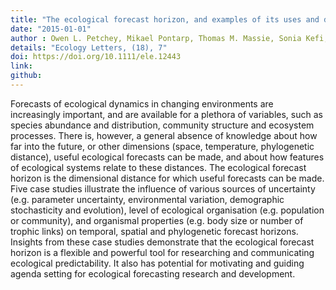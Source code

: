 ```yaml
---
title: "The ecological forecast horizon, and examples of its uses and determinants"
date: "2015-01-01"
author : Owen L. Petchey, Mikael Pontarp, Thomas M. Massie, Sonia Kefi, Arpat Ozgul, Maja Weilenmann, Gian Marco Palamara, Florian Altermatt, Blake Matthews, Jonathan M. Levine, Dylan Z. Childs, Brian J. McGill, Michael E. Schaepman, Bernhard Schmid, Piet Spaak, Andrew P. Beckerman, Frank Pennekamp, Ian S. Pearse
details: "Ecology Letters, (18), 7"
doi: https://doi.org/10.1111/ele.12443
link:
github:
---
```


Forecasts of ecological dynamics in changing environments are increasingly important, and are available for a plethora of variables, such as species abundance and distribution, community structure and ecosystem processes. There is, however, a general absence of knowledge about how far into the future, or other dimensions (space, temperature, phylogenetic distance), useful ecological forecasts can be made, and about how features of ecological systems relate to these distances. The ecological forecast horizon is the dimensional distance for which useful forecasts can be made. Five case studies illustrate the influence of various sources of uncertainty (e.g. parameter uncertainty, environmental variation, demographic stochasticity and evolution), level of ecological organisation (e.g. population or community), and organismal properties (e.g. body size or number of trophic links) on temporal, spatial and phylogenetic forecast horizons. Insights from these case studies demonstrate that the ecological forecast horizon is a flexible and powerful tool for researching and communicating ecological predictability. It also has potential for motivating and guiding agenda setting for ecological forecasting research and development.